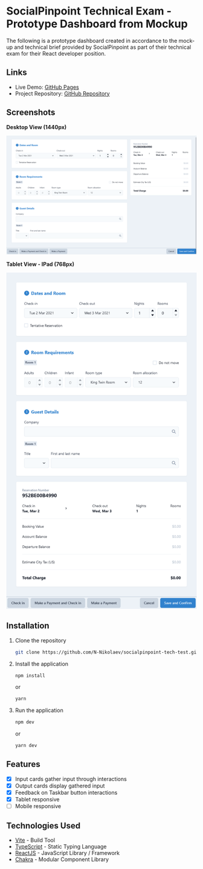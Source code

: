 # SocialPinpoint Technical Exam - Prototype Dashboard from Mockup

The following is a prototype dashboard created in accordance to the mock-up and technical brief provided by SocialPinpoint as part of their technical exam for their React developer position.

## Links

-   Live Demo: [GitHub Pages](https://n-nikolaev.github.io/socialpinpoint-tech-test/)
-   Project Repository: [GitHub Repository](https://github.com/N-Nikolaev/socialpinpoint-tech-test/)

## Screenshots

**Desktop View (1440px)**

![](src/assets/screenshots/desktop.png)

**Tablet View - IPad (768px)**

![](src/assets/screenshots/tablet.png)

## Installation

1. Clone the repository

    ```sh
    git clone https://github.com/N-Nikolaev/socialpinpoint-tech-test.git
    ```

2. Install the application

    ```sh
    npm install
    ```

    or

    ```sh
    yarn
    ```

3. Run the application

    ```sh
    npm dev
    ```

    or

    ```sh
    yarn dev
    ```

## Features

-   [x] Input cards gather input through interactions
-   [x] Output cards display gathered input
-   [x] Feedback on Taskbar button interactions
-   [x] Tablet responsive
-   [ ] Mobile responsive

## Technologies Used

-   [Vite](https://vitejs.dev/) - Build Tool
-   [TypeScript](https://www.typescriptlang.org/) - Static Typing Language
-   [ReactJS](https://reactjs.org/) - JavaScript Library / Framework
-   [Chakra](https://chakra-ui.com/) - Modular Component Library

